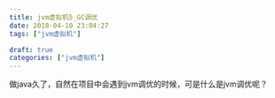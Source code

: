 ```yaml
---
title: jvm虚拟机5_GC调优
date: 2018-04-10 23:04:27
tags: ["jvm虚拟机"]

draft: true
categories: ["jvm虚拟机"]
---
```


做java久了，自然在项目中会遇到jvm调优的时候，可是什么是jvm调优呢？

